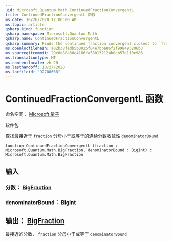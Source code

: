 ```yaml
---
uid: Microsoft.Quantum.Math.ContinuedFractionConvergentL
title: ContinuedFractionConvergentL 函数
ms.date: 10/26/2020 12:00:00 AM
ms.topic: article
qsharp.kind: function
qsharp.namespace: Microsoft.Quantum.Math
qsharp.name: ContinuedFractionConvergentL
qsharp.summary: Finds the continued fraction convergent closest to `fraction` with the denominator less or equal to `denominatorBound`
ms.openlocfilehash: a02b38fedb5b0025f04e7bba86f2f998493206b3
ms.sourcegitcommit: 29e0d88a30e4166fa580132124b0eb57e1f0e986
ms.translationtype: MT
ms.contentlocale: zh-CN
ms.lasthandoff: 10/27/2020
ms.locfileid: "92700668"
---
```

# <a name="continuedfractionconvergentl-function"></a>ContinuedFractionConvergentL 函数

命名空间： [Microsoft 量子](xref:Microsoft.Quantum.Math)

软件包 [](https://nuget.org/packages/)


查找最接近于 `fraction` 分母小于或等于的连续分数收敛性 `denominatorBound`

```qsharp
function ContinuedFractionConvergentL (fraction : Microsoft.Quantum.Math.BigFraction, denominatorBound : BigInt) : Microsoft.Quantum.Math.BigFraction
```


## <a name="input"></a>输入

### <a name="fraction--bigfraction"></a>分数： [BigFraction](xref:Microsoft.Quantum.Math.BigFraction)




### <a name="denominatorbound--bigint"></a>denominatorBound： [BigInt](xref:microsoft.quantum.lang-ref.bigint)





## <a name="output--bigfraction"></a>输出： [BigFraction](xref:Microsoft.Quantum.Math.BigFraction)

最接近的分数， `fraction` 分母小于或等于 `denominatorBound`